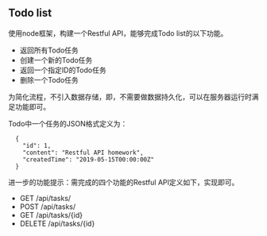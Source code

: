 
## Todo list

使用node框架，构建一个Restful API，能够完成Todo list的以下功能。

- 返回所有Todo任务
- 创建一个新的Todo任务
- 返回一个指定ID的Todo任务
- 删除一个Todo任务

为简化流程，不引入数据存储，即，不需要做数据持久化，可以在服务器运行时满足功能即可。

Todo中一个任务的JSON格式定义为：

```
  {
    "id": 1,
    "content": "Restful API homework",
    "createdTime": "2019-05-15T00:00:00Z"
  }
```

进一步的功能提示：需完成的四个功能的Restful API定义如下，实现即可。


- GET /api/tasks/
- POST /api/tasks/
- GET /api/tasks/{id}
- DELETE /api/tasks/{id}
